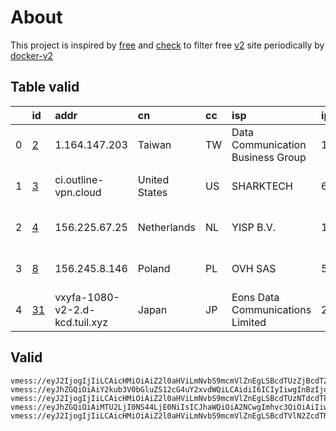 
# About

This project is inspired by [free](https://github.com/freefq/free) and [check](https://github.com/yeahwu/check) to filter free [v2](https://github.com/v2fly/v2ray-core) site periodically by [docker-v2](https://hub.docker.com/r/v2ray/official)

    

## Table valid
|    | id                   | addr                           | cn            | cc   | isp                               | ip                  | chatgpt          |
|---:|:---------------------|:-------------------------------|:--------------|:-----|:----------------------------------|:--------------------|:-----------------|
|  0 | [2](config/2.json)   | 1.164.147.203                  | Taiwan        | TW   | Data Communication Business Group | 1.164.147.203       | Yes (Region: TW) |
|  1 | [3](config/3.json)   | ci.outline-vpn.cloud           | United States | US   | SHARKTECH                         | 67.21.72.34         | Yes (Region: US) |
|  2 | [4](config/4.json)   | 156.225.67.25                  | Netherlands   | NL   | YISP B.V.                         | 154.84.1.193        | Yes (Region: NL) |
|  3 | [8](config/8.json)   | 156.245.8.146                  | Poland        | PL   | OVH SAS                           | 54.36.174.181       | Yes (Region: FR) |
|  4 | [31](config/31.json) | vxyfa-1080-v2-2.d-kcd.tuil.xyz | Japan         | JP   | Eons Data Communications Limited  | 2404:c140:221:4c::a | Yes (Region: JP) |

## Valid
```
vmess://eyJ2IjogIjIiLCAicHMiOiAiZ2l0aHViLmNvbS9mcmVlZnEgLSBcdTUzZjBcdTZlN2VcdTc3MDFcdTUzZjBcdTUzMTdcdTVlMDJcdTRlMmRcdTUzNGVcdTc1MzVcdTRmZTEgMiIsICJhZGQiOiAiMS4xNjQuMTQ3LjIwMyIsICJwb3J0IjogIjIzMDAwIiwgInR5cGUiOiAibm9uZSIsICJpZCI6ICI0OTBkOWZlYi1kNjc5LTNhZDEtYTM1OC03ZWJkZjA5ZTMwYTEiLCAiYWlkIjogIjAiLCAibmV0IjogInRjcCIsICJwYXRoIjogIi8_ZWQ9MjA0OCIsICJob3N0IjogIiIsICJ0bHMiOiAiIn0=
vmess://eyJhZGQiOiAiY2kub3V0bGluZS12cG4uY2xvdWQiLCAidiI6ICIyIiwgInBzIjogImdpdGh1Yi5jb20vZnJlZWZxIC0gXHU3ZjhlXHU1NmZkXHU1MmEwXHU1MjI5XHU3OThmXHU1YzNjXHU0ZTlhXHU1ZGRlXHU2ZDFiXHU2NzQ5XHU3N2Y2U2hhcmtUZWNoXHU2NTcwXHU2MzZlXHU0ZTJkXHU1ZmMzIDMiLCAicG9ydCI6IDQzMTIzLCAiaWQiOiAiMjU2NmQwMGYtMjE4Yy00OGY3LTlhMzYtMTNkM2Q2ZjFhNzI0IiwgImFpZCI6ICI2NCIsICJuZXQiOiAidGNwIiwgInR5cGUiOiAiIiwgImhvc3QiOiAiIiwgInBhdGgiOiAiLyIsICJ0bHMiOiAiIn0=
vmess://eyJ2IjogIjIiLCAicHMiOiAiZ2l0aHViLmNvbS9mcmVlZnEgLSBcdTUzNTdcdTk3NWUgIDQiLCAiYWRkIjogIjE1Ni4yMjUuNjcuMjUiLCAicG9ydCI6ICI1MTM4MSIsICJpZCI6ICIzNzVlNzBmMC01ZDQ2LTQ3NmYtOGQ2OS0wZmIzNWM1NTQ4YTkiLCAiYWlkIjogIjY0IiwgInNjeSI6ICJhdXRvIiwgIm5ldCI6ICJ0Y3AiLCAidHlwZSI6ICJub25lIiwgImhvc3QiOiAiIiwgInBhdGgiOiAiIiwgInRscyI6ICIiLCAic25pIjogIiIsICJhbHBuIjogIiJ9
vmess://eyJhZGQiOiAiMTU2LjI0NS44LjE0NiIsICJhaWQiOiA2NCwgImhvc3QiOiAiIiwgImlkIjogIjYzYjRiODI5LTdmMDEtNGUyNi1iMDM3LWYwNGIxZjA5ODc2NSIsICJuZXQiOiAidGNwIiwgInBhdGgiOiAiIiwgInBvcnQiOiA0Mjk1MiwgInBzIjogImdpdGh1Yi5jb20vZnJlZWZxIC0gXHU5OTk5XHU2ZTJmICA4IiwgInRscyI6ICIiLCAidHlwZSI6ICJhdXRvIiwgInNlY3VyaXR5IjogImF1dG8iLCAic2tpcC1jZXJ0LXZlcmlmeSI6IHRydWUsICJzbmkiOiAiIn0=
vmess://eyJ2IjogIjIiLCAicHMiOiAiZ2l0aHViLmNvbS9mcmVlZnEgLSBcdTVlN2ZcdTRlMWNcdTc3MDFcdTZkZjFcdTU3MzNcdTVlMDJcdTc5ZmJcdTUyYTggMzEiLCAiYWRkIjogInZ4eWZhLTEwODAtdjItMi5kLWtjZC50dWlsLnh5eiIsICJwb3J0IjogIjM5OTI4IiwgImlkIjogImE1OTBlNjkyLTRjOGQtNDJkZC1iYTgwLWIxNzY1YTM0ZjY5OSIsICJhaWQiOiAiMCIsICJzY3kiOiAiYXV0byIsICJuZXQiOiAid3MiLCAidHlwZSI6ICJub25lIiwgImhvc3QiOiAiZWRnZS5jamhoLm1vbSIsICJwYXRoIjogIi9qZTV4M3BCTjF2ZXozTlF1ZE5rQiIsICJ0bHMiOiAidGxzIiwgInNuaSI6ICIiLCAiYWxwbiI6ICIifQ==
```

